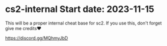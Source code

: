 # cs2-internal  Start date: 2023-11-15

This will be a proper internal cheat base for sc2.
If you use this, don't forget give me credits❤

https://discord.gg/MQhmyJbD
